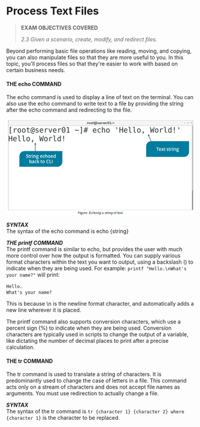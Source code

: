 # Process Text Files

> **EXAM OBJECTIVES COVERED**
> 
> _2.3 Given a scenario, create, modify, and redirect files._

Beyond performing basic file operations like reading, moving, and copying, you can also manipulate files so that they are more useful to you. In this topic, you'll process files so that they're easier to work with based on certain business needs.

#### THE echo COMMAND

The echo command is used to display a line of text on the terminal. You can also use the echo command to write text to a file by providing the string after the echo command and redirecting to the file.

![](./img/echo.png)

**_SYNTAX_**  
The syntax of the echo command is echo {string}

**_THE printf COMMAND_**  
The printf command is similar to echo, but provides the user with much more control over how the output is formatted. You can supply various format characters within the text you want to output, using a backslash () to indicate when they are being used. For example: `printf "Hello.\nWhat's your name?"` will print:

```Shell
Hello.
What's your name?
```

This is because \\n is the newline format character, and automatically adds a new line wherever it is placed.

The printf command also supports conversion characters, which use a percent sign (%) to indicate when they are being used. Conversion characters are typically used in scripts to change the output of a variable, like dictating the number of decimal places to print after a precise calculation.

#### THE tr COMMAND

The tr command is used to translate a string of characters. It is predominantly used to change the case of letters in a file. This command acts only on a stream of characters and does not accept file names as arguments. You must use redirection to actually change a file.

**_SYNTAX_**  
The syntax of the tr command is `tr {character 1} {character 2} where {character 1}` is the character to be replaced.